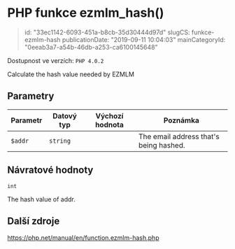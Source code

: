 PHP funkce ezmlm_hash()
=======================

> id: "33ec1142-6093-451a-b8cb-35d30444d97d"
> slugCS: funkce-ezmlm-hash
> publicationDate: "2019-09-11 10:04:03"
> mainCategoryId: "0eeab3a7-a54b-46db-a253-ca6100145648"

Dostupnost ve verzích: `PHP 4.0.2`

Calculate the hash value needed by EZMLM


Parametry
--------------

| Parametr | Datový typ | Výchozí hodnota | Poznámka |
|-----|-----|-----|-----|
| `$addr` | `string` |  | The email address that's being hashed. |


Návratové hodnoty
----------------

`int`

The hash value of addr.

Další zdroje
------------

https://php.net/manual/en/function.ezmlm-hash.php
